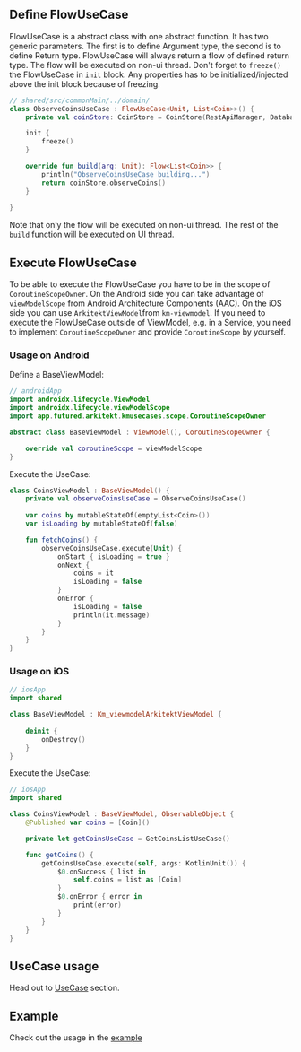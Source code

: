 ## Define FlowUseCase

FlowUseCase is a abstract class with one abstract function. It has two generic parameters. The first is to define
Argument type, the second is to define Return type. FlowUseCase will always return a flow of defined return type.
The flow will be executed on non-ui thread. Don't forget to `freeze()` the FlowUseCase in `init` block.
Any properties has to be initialized/injected above the init block because of freezing.

```kotlin 
// shared/src/commonMain/../domain/
class ObserveCoinsUseCase : FlowUseCase<Unit, List<Coin>>() {
    private val coinStore: CoinStore = CoinStore(RestApiManager, DatabaseManager)

    init {
        freeze()
    }

    override fun build(arg: Unit): Flow<List<Coin>> {
        println("ObserveCoinsUseCase building...")
        return coinStore.observeCoins()
    }
        
}
```

Note that only the flow will be executed on non-ui thread. The rest of the `build` function will be executed on UI thread.

## Execute FlowUseCase

To be able to execute the FlowUseCase you have to be in the scope of `CoroutineScopeOwner`. On the Android side
you can take advantage of `viewModelScope` from Android Architecture Components (AAC). On the iOS side
you can use `ArkitektViewModel`from `km-viewmodel`. If you need to execute the FlowUseCase outside of ViewModel,
e.g. in a Service, you need to implement `CoroutineScopeOwner` and provide `CoroutineScope` by yourself.

### Usage on Android

Define a BaseViewModel:

```kotlin 
// androidApp
import androidx.lifecycle.ViewModel
import androidx.lifecycle.viewModelScope
import app.futured.arkitekt.kmusecases.scope.CoroutineScopeOwner

abstract class BaseViewModel : ViewModel(), CoroutineScopeOwner {

    override val coroutineScope = viewModelScope
}
```

Execute the UseCase:

```kotlin
class CoinsViewModel : BaseViewModel() {
    private val observeCoinsUseCase = ObserveCoinsUseCase()
    
    var coins by mutableStateOf(emptyList<Coin>())
    var isLoading by mutableStateOf(false)

    fun fetchCoins() {
        observeCoinsUseCase.execute(Unit) {
            onStart { isLoading = true }
            onNext { 
                coins = it
                isLoading = false
            }
            onError {
                isLoading = false    
                println(it.message)
            }
        }
    }
}
```
### Usage on iOS

```swift
// iosApp
import shared

class BaseViewModel : Km_viewmodelArkitektViewModel {
    
    deinit {
        onDestroy()
    }
}
```

Execute the UseCase:

```swift
// iosApp
import shared

class CoinsViewModel : BaseViewModel, ObservableObject {
    @Published var coins = [Coin]()

    private let getCoinsUseCase = GetCoinsListUseCase()

    func getCoins() {
        getCoinsUseCase.execute(self, args: KotlinUnit()) {
            $0.onSuccess { list in
                self.coins = list as [Coin]
            }
            $0.onError { error in
                print(error)
            }
        }
    }
}
```

## UseCase usage

Head out to [UseCase](UseCase.md) section.

## Example

Check out the usage in the [example](https://github.com/RudolfHladik/Template)
